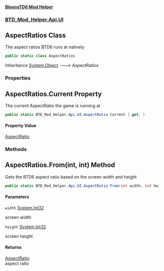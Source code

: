 #### [BloonsTD6 Mod Helper](README.md 'README')
### [BTD_Mod_Helper.Api.UI](README.md#BTD_Mod_Helper.Api.UI 'BTD_Mod_Helper.Api.UI')

## AspectRatios Class

The aspect ratios BTD6 runs at natively

```csharp
public static class AspectRatios
```

Inheritance [System.Object](https://docs.microsoft.com/en-us/dotnet/api/System.Object 'System.Object') &#129106; AspectRatios
### Properties

<a name='BTD_Mod_Helper.Api.UI.AspectRatios.Current'></a>

## AspectRatios.Current Property

The current AspectRatio the game is running at

```csharp
public static BTD_Mod_Helper.Api.UI.AspectRatio Current { get; }
```

#### Property Value
[AspectRatio](BTD_Mod_Helper.Api.UI.AspectRatio.md 'BTD_Mod_Helper.Api.UI.AspectRatio')
### Methods

<a name='BTD_Mod_Helper.Api.UI.AspectRatios.From(int,int)'></a>

## AspectRatios.From(int, int) Method

Gets the BTD6 aspect ratio based on the screen width and height

```csharp
public static BTD_Mod_Helper.Api.UI.AspectRatio From(int width, int height);
```
#### Parameters

<a name='BTD_Mod_Helper.Api.UI.AspectRatios.From(int,int).width'></a>

`width` [System.Int32](https://docs.microsoft.com/en-us/dotnet/api/System.Int32 'System.Int32')

screen width

<a name='BTD_Mod_Helper.Api.UI.AspectRatios.From(int,int).height'></a>

`height` [System.Int32](https://docs.microsoft.com/en-us/dotnet/api/System.Int32 'System.Int32')

screen height

#### Returns
[AspectRatio](BTD_Mod_Helper.Api.UI.AspectRatio.md 'BTD_Mod_Helper.Api.UI.AspectRatio')  
aspect ratio